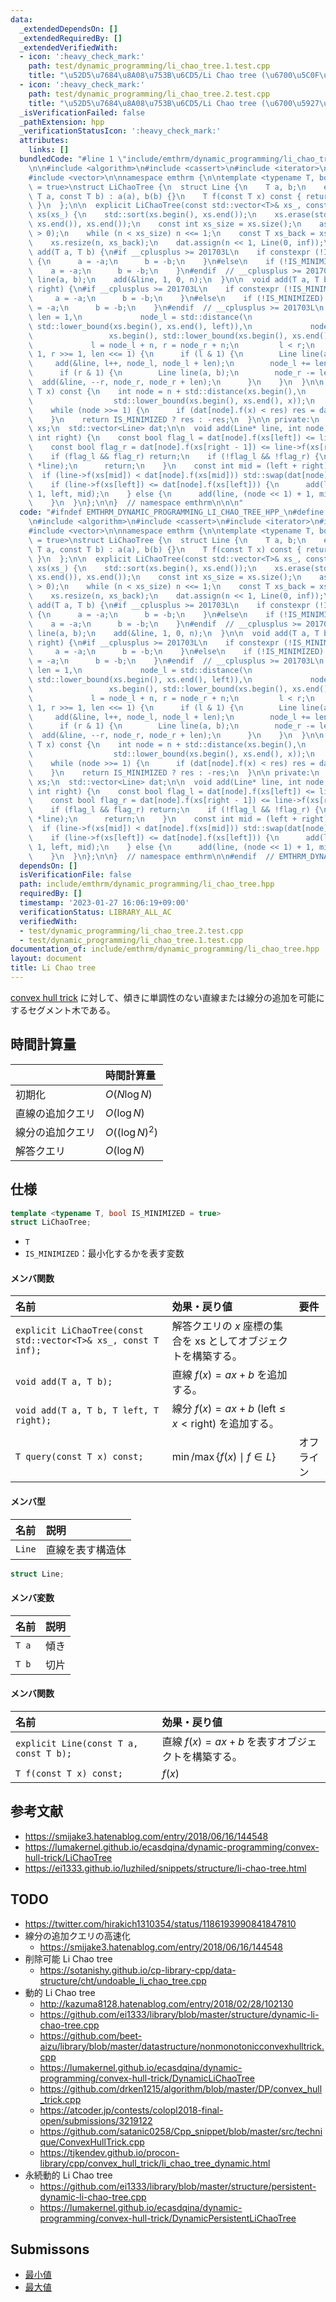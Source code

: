 ```yaml
---
data:
  _extendedDependsOn: []
  _extendedRequiredBy: []
  _extendedVerifiedWith:
  - icon: ':heavy_check_mark:'
    path: test/dynamic_programming/li_chao_tree.1.test.cpp
    title: "\u52D5\u7684\u8A08\u753B\u6CD5/Li Chao tree (\u6700\u5C0F\u5024)"
  - icon: ':heavy_check_mark:'
    path: test/dynamic_programming/li_chao_tree.2.test.cpp
    title: "\u52D5\u7684\u8A08\u753B\u6CD5/Li Chao tree (\u6700\u5927\u5024)"
  _isVerificationFailed: false
  _pathExtension: hpp
  _verificationStatusIcon: ':heavy_check_mark:'
  attributes:
    links: []
  bundledCode: "#line 1 \"include/emthrm/dynamic_programming/li_chao_tree.hpp\"\n\n\
    \n\n#include <algorithm>\n#include <cassert>\n#include <iterator>\n#include <utility>\n\
    #include <vector>\n\nnamespace emthrm {\n\ntemplate <typename T, bool IS_MINIMIZED\
    \ = true>\nstruct LiChaoTree {\n  struct Line {\n    T a, b;\n    explicit Line(const\
    \ T a, const T b) : a(a), b(b) {}\n    T f(const T x) const { return a * x + b;\
    \ }\n  };\n\n  explicit LiChaoTree(const std::vector<T>& xs_, const T inf) : n(1),\
    \ xs(xs_) {\n    std::sort(xs.begin(), xs.end());\n    xs.erase(std::unique(xs.begin(),\
    \ xs.end()), xs.end());\n    const int xs_size = xs.size();\n    assert(xs_size\
    \ > 0);\n    while (n < xs_size) n <<= 1;\n    const T xs_back = xs.back();\n\
    \    xs.resize(n, xs_back);\n    dat.assign(n << 1, Line(0, inf));\n  }\n\n  void\
    \ add(T a, T b) {\n#if __cplusplus >= 201703L\n    if constexpr (!IS_MINIMIZED)\
    \ {\n      a = -a;\n      b = -b;\n    }\n#else\n    if (!IS_MINIMIZED) {\n  \
    \    a = -a;\n      b = -b;\n    }\n#endif  // __cplusplus >= 201703L\n    Line\
    \ line(a, b);\n    add(&line, 1, 0, n);\n  }\n\n  void add(T a, T b, T left, T\
    \ right) {\n#if __cplusplus >= 201703L\n    if constexpr (!IS_MINIMIZED) {\n \
    \     a = -a;\n      b = -b;\n    }\n#else\n    if (!IS_MINIMIZED) {\n      a\
    \ = -a;\n      b = -b;\n    }\n#endif  // __cplusplus >= 201703L\n    for (int\
    \ len = 1,\n             node_l = std::distance(\n                 xs.begin(),\
    \ std::lower_bound(xs.begin(), xs.end(), left)),\n             node_r = std::distance(\n\
    \                 xs.begin(), std::lower_bound(xs.begin(), xs.end(), right)),\n\
    \             l = node_l + n, r = node_r + n;\n         l < r;\n         l >>=\
    \ 1, r >>= 1, len <<= 1) {\n      if (l & 1) {\n        Line line(a, b);\n   \
    \     add(&line, l++, node_l, node_l + len);\n        node_l += len;\n      }\n\
    \      if (r & 1) {\n        Line line(a, b);\n        node_r -= len;\n      \
    \  add(&line, --r, node_r, node_r + len);\n      }\n    }\n  }\n\n  T query(const\
    \ T x) const {\n    int node = n + std::distance(xs.begin(),\n               \
    \                  std::lower_bound(xs.begin(), xs.end(), x));\n    T res = dat[node].f(x);\n\
    \    while (node >>= 1) {\n      if (dat[node].f(x) < res) res = dat[node].f(x);\n\
    \    }\n    return IS_MINIMIZED ? res : -res;\n  }\n\n private:\n  int n;\n  std::vector<T>\
    \ xs;\n  std::vector<Line> dat;\n\n  void add(Line* line, int node, int left,\
    \ int right) {\n    const bool flag_l = dat[node].f(xs[left]) <= line->f(xs[left]);\n\
    \    const bool flag_r = dat[node].f(xs[right - 1]) <= line->f(xs[right - 1]);\n\
    \    if (flag_l && flag_r) return;\n    if (!flag_l && !flag_r) {\n      std::swap(dat[node],\
    \ *line);\n      return;\n    }\n    const int mid = (left + right) >> 1;\n  \
    \  if (line->f(xs[mid]) < dat[node].f(xs[mid])) std::swap(dat[node], *line);\n\
    \    if (line->f(xs[left]) <= dat[node].f(xs[left])) {\n      add(line, node <<\
    \ 1, left, mid);\n    } else {\n      add(line, (node << 1) + 1, mid, right);\n\
    \    }\n  }\n};\n\n}  // namespace emthrm\n\n\n"
  code: "#ifndef EMTHRM_DYNAMIC_PROGRAMMING_LI_CHAO_TREE_HPP_\n#define EMTHRM_DYNAMIC_PROGRAMMING_LI_CHAO_TREE_HPP_\n\
    \n#include <algorithm>\n#include <cassert>\n#include <iterator>\n#include <utility>\n\
    #include <vector>\n\nnamespace emthrm {\n\ntemplate <typename T, bool IS_MINIMIZED\
    \ = true>\nstruct LiChaoTree {\n  struct Line {\n    T a, b;\n    explicit Line(const\
    \ T a, const T b) : a(a), b(b) {}\n    T f(const T x) const { return a * x + b;\
    \ }\n  };\n\n  explicit LiChaoTree(const std::vector<T>& xs_, const T inf) : n(1),\
    \ xs(xs_) {\n    std::sort(xs.begin(), xs.end());\n    xs.erase(std::unique(xs.begin(),\
    \ xs.end()), xs.end());\n    const int xs_size = xs.size();\n    assert(xs_size\
    \ > 0);\n    while (n < xs_size) n <<= 1;\n    const T xs_back = xs.back();\n\
    \    xs.resize(n, xs_back);\n    dat.assign(n << 1, Line(0, inf));\n  }\n\n  void\
    \ add(T a, T b) {\n#if __cplusplus >= 201703L\n    if constexpr (!IS_MINIMIZED)\
    \ {\n      a = -a;\n      b = -b;\n    }\n#else\n    if (!IS_MINIMIZED) {\n  \
    \    a = -a;\n      b = -b;\n    }\n#endif  // __cplusplus >= 201703L\n    Line\
    \ line(a, b);\n    add(&line, 1, 0, n);\n  }\n\n  void add(T a, T b, T left, T\
    \ right) {\n#if __cplusplus >= 201703L\n    if constexpr (!IS_MINIMIZED) {\n \
    \     a = -a;\n      b = -b;\n    }\n#else\n    if (!IS_MINIMIZED) {\n      a\
    \ = -a;\n      b = -b;\n    }\n#endif  // __cplusplus >= 201703L\n    for (int\
    \ len = 1,\n             node_l = std::distance(\n                 xs.begin(),\
    \ std::lower_bound(xs.begin(), xs.end(), left)),\n             node_r = std::distance(\n\
    \                 xs.begin(), std::lower_bound(xs.begin(), xs.end(), right)),\n\
    \             l = node_l + n, r = node_r + n;\n         l < r;\n         l >>=\
    \ 1, r >>= 1, len <<= 1) {\n      if (l & 1) {\n        Line line(a, b);\n   \
    \     add(&line, l++, node_l, node_l + len);\n        node_l += len;\n      }\n\
    \      if (r & 1) {\n        Line line(a, b);\n        node_r -= len;\n      \
    \  add(&line, --r, node_r, node_r + len);\n      }\n    }\n  }\n\n  T query(const\
    \ T x) const {\n    int node = n + std::distance(xs.begin(),\n               \
    \                  std::lower_bound(xs.begin(), xs.end(), x));\n    T res = dat[node].f(x);\n\
    \    while (node >>= 1) {\n      if (dat[node].f(x) < res) res = dat[node].f(x);\n\
    \    }\n    return IS_MINIMIZED ? res : -res;\n  }\n\n private:\n  int n;\n  std::vector<T>\
    \ xs;\n  std::vector<Line> dat;\n\n  void add(Line* line, int node, int left,\
    \ int right) {\n    const bool flag_l = dat[node].f(xs[left]) <= line->f(xs[left]);\n\
    \    const bool flag_r = dat[node].f(xs[right - 1]) <= line->f(xs[right - 1]);\n\
    \    if (flag_l && flag_r) return;\n    if (!flag_l && !flag_r) {\n      std::swap(dat[node],\
    \ *line);\n      return;\n    }\n    const int mid = (left + right) >> 1;\n  \
    \  if (line->f(xs[mid]) < dat[node].f(xs[mid])) std::swap(dat[node], *line);\n\
    \    if (line->f(xs[left]) <= dat[node].f(xs[left])) {\n      add(line, node <<\
    \ 1, left, mid);\n    } else {\n      add(line, (node << 1) + 1, mid, right);\n\
    \    }\n  }\n};\n\n}  // namespace emthrm\n\n#endif  // EMTHRM_DYNAMIC_PROGRAMMING_LI_CHAO_TREE_HPP_\n"
  dependsOn: []
  isVerificationFile: false
  path: include/emthrm/dynamic_programming/li_chao_tree.hpp
  requiredBy: []
  timestamp: '2023-01-27 16:06:19+09:00'
  verificationStatus: LIBRARY_ALL_AC
  verifiedWith:
  - test/dynamic_programming/li_chao_tree.2.test.cpp
  - test/dynamic_programming/li_chao_tree.1.test.cpp
documentation_of: include/emthrm/dynamic_programming/li_chao_tree.hpp
layout: document
title: Li Chao tree
---
```


[convex hull trick](cht.md) に対して、傾きに単調性のない直線または線分の追加を可能にするセグメント木である。


## 時間計算量

||時間計算量|
|:--|:--|
|初期化|$O(N \log{N})$|
|直線の追加クエリ|$O(\log{N})$|
|線分の追加クエリ|$O((\log{N})^2)$|
|解答クエリ|$O(\log{N})$|


## 仕様

```cpp
template <typename T, bool IS_MINIMIZED = true>
struct LiChaoTree;
```

- `T`
- `IS_MINIMIZED`：最小化するかを表す変数

#### メンバ関数

|名前|効果・戻り値|要件|
|:--|:--|:--|
|`explicit LiChaoTree(const std::vector<T>& xs_, const T inf);`|解答クエリの $x$ 座標の集合を $\mathrm{xs}$ としてオブジェクトを構築する。||
|`void add(T a, T b);`|直線 $f(x) = ax + b$ を追加する。||
|`void add(T a, T b, T left, T right);`|線分 $f(x) = ax + b$ ($\mathrm{left} \leq x < \mathrm{right}$) を追加する。||
|`T query(const T x) const;`|$\min \text{/} \max \lbrace f(x) \mid f \in L \rbrace$|オフライン|

#### メンバ型

|名前|説明|
|:--|:--|
|`Line`|直線を表す構造体|

```cpp
struct Line;
```

#### メンバ変数

|名前|説明|
|:--|:--|
|`T a`|傾き|
|`T b`|切片|

#### メンバ関数

|名前|効果・戻り値|
|:--|:--|
|`explicit Line(const T a, const T b);`|直線 $f(x) = ax + b$ を表すオブジェクトを構築する。|
|`T f(const T x) const;`|$f(x)$|


## 参考文献

- https://smijake3.hatenablog.com/entry/2018/06/16/144548
- https://lumakernel.github.io/ecasdqina/dynamic-programming/convex-hull-trick/LiChaoTree
- https://ei1333.github.io/luzhiled/snippets/structure/li-chao-tree.html


## TODO

- https://twitter.com/hirakich1310354/status/1186193990841847810
- 線分の追加クエリの高速化
  - https://smijake3.hatenablog.com/entry/2018/06/16/144548
- 削除可能 Li Chao tree
  - https://sotanishy.github.io/cp-library-cpp/data-structure/cht/undoable_li_chao_tree.cpp
- 動的 Li Chao tree
  - http://kazuma8128.hatenablog.com/entry/2018/02/28/102130
  - https://github.com/ei1333/library/blob/master/structure/dynamic-li-chao-tree.cpp
  - https://github.com/beet-aizu/library/blob/master/datastructure/nonmonotonicconvexhulltrick.cpp
  - https://lumakernel.github.io/ecasdqina/dynamic-programming/convex-hull-trick/DynamicLiChaoTree
  - https://github.com/drken1215/algorithm/blob/master/DP/convex_hull_trick.cpp
  - https://atcoder.jp/contests/colopl2018-final-open/submissions/3219122
  - https://github.com/satanic0258/Cpp_snippet/blob/master/src/technique/ConvexHullTrick.cpp
  - https://tjkendev.github.io/procon-library/cpp/convex_hull_trick/li_chao_tree_dynamic.html
- 永続動的 Li Chao tree
  - https://github.com/ei1333/library/blob/master/structure/persistent-dynamic-li-chao-tree.cpp
  - https://lumakernel.github.io/ecasdqina/dynamic-programming/convex-hull-trick/DynamicPersistentLiChaoTree


## Submissons

- [最小値](https://judge.yosupo.jp/submission/3848)
- [最大値](https://judge.yosupo.jp/submission/3849)

